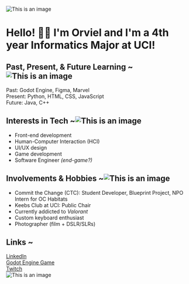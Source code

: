 ![This is an image](https://cutekawaiiresources.files.wordpress.com/2016/11/cinnamoroll-1-foot.gif)  
# Hello! 👋🏼 I'm Orviel and I'm a 4th year Informatics Major at UCI!

## Past, Present, & Future Learning ~![This is an image](https://64.media.tumblr.com/e0a25ce140b116261a16cdb9fd780ed2/0aff0be0eccacd6b-58/s250x400/cc146f7cc3feb3008879f42598ef81cf615cafe8.gifv)  
Past: Godot Engine, Figma, Marvel  
Present: Python, HTML, CSS, JavaScript  
Future: Java, C++  
## Interests in Tech ~![This is an image](https://pa1.narvii.com/6951/a862e2ae432c2ea7d7e0d2e272689ab17be89a7dr1-280-210_hq.gif)  
- Front-end development
- Human-Computer Interaction (HCI)
- UI/UX design
- Game development
- Software Engineer *(end-game?)*
## Involvements & Hobbies ~![This is an image](https://thumbs.gfycat.com/HeartyDeterminedAardvark-max-1mb.gif)  
- Commit the Change (CTC): Student Developer, Blueprint Project, NPO Intern for OC Habitats
- Keebs Club at UCI: Public Chair
- Currently addicted to *Valorant*
- Custom keyboard enthusiast
- Photographer (film + DSLR/SLRs)
## Links ~
[LinkedIn](https://www.linkedin.com/in/orvielmalzate/)  
[Godot Engine Game](https://zach1281.itch.io/abandoned-hotel)  
[Twitch](https://www.twitch.tv/cinnamorviel/)  
![This is an image](https://64.media.tumblr.com/8d5203658ef37f4d640a096ee3921bf6/0bec22bf7038883e-83/s540x810/8521fc4f8b2a528be521ba356e2b1f65d45c2674.gif)
<!--
**orvielalz/orvielalz** is a ✨ _special_ ✨ repository because its `README.md` (this file) appears on your GitHub profile.

Here are some ideas to get you started:

- 🔭 I’m currently working on ...
- 🌱 I’m currently learning ...
- 👯 I’m looking to collaborate on ...
- 🤔 I’m looking for help with ...
- 💬 Ask me about ...
- 📫 How to reach me: ...
- 😄 Pronouns: ...
- ⚡ Fun fact: ...
-->
